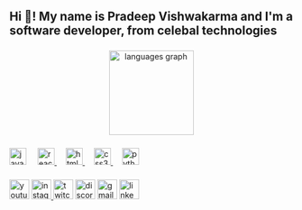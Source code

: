 <h2 align="left">Hi 👋! My name is Pradeep Vishwakarma and I'm a software developer, from celebal technologies</h2>

###

<div align="center">
<a href="https://bio.link/pradeepvow">
  <img src="https://github-readme-stats.vercel.app/api/top-langs?username=maurodesouza&locale=en&hide_title=false&layout=compact&card_width=320&langs_count=5&theme=dracula&hide_border=false" height="150" alt="languages graph"  /></a>
</div>

###



###

<div align="left">
<a href="https://javascript.info/">
  <img src="https://cdn.jsdelivr.net/gh/devicons/devicon/icons/javascript/javascript-original.svg" height="30" alt="javascript logo"  /></a>


  <img width="12" />

<a href="https://react.dev/">
  <img src="https://cdn.jsdelivr.net/gh/devicons/devicon/icons/react/react-original.svg" height="30" alt="react logo"  />
</a>
  <img width="12" />


<a href="https://www.w3.org/TR/2011/WD-html5-20110405/index.html">
  <img src="https://cdn.jsdelivr.net/gh/devicons/devicon/icons/html5/html5-original.svg" height="30" alt="html5 logo"  />
</a>


  <img width="12" />

<a href="https://devdocs.io/css/">
  <img src="https://cdn.jsdelivr.net/gh/devicons/devicon/icons/css3/css3-original.svg" height="30" alt="css3 logo"  />
</a>


  <img width="12" />

<a href="https://www.python.org/doc/">
  <img src="https://cdn.jsdelivr.net/gh/devicons/devicon/icons/python/python-original.svg" height="30" alt="python logo"  /></a>
   </div>

###

<div align="left">
<a href="https://youtube.com/@programmingworld6476?si=A8H5EJA_aD8nIgJg">
  <img src="https://img.shields.io/static/v1?message=Youtube&logo=youtube&label=&color=FF0000&logoColor=white&labelColor=&style=for-the-badge" height="35" alt="youtube logo"  /></a>


<a href="https://www.instagram.com/pradeep._.vishwakarma?igsh=MW9zNXU0eGpvcHZt">
  <img src="https://img.shields.io/static/v1?message=Instagram&logo=instagram&label=&color=E4405F&logoColor=white&labelColor=&style=for-the-badge" height="35" alt="instagram logo"  />
</a>
  <img src="https://img.shields.io/static/v1?message=Twitch&logo=twitch&label=&color=9146FF&logoColor=white&labelColor=&style=for-the-badge" height="35" alt="twitch logo"  />
  <img src="https://img.shields.io/static/v1?message=Discord&logo=discord&label=&color=7289DA&logoColor=white&labelColor=&style=for-the-badge" height="35" alt="discord logo"  />
<a href="mailto: pradeepvs7722@gmail.com">
  <img src="https://img.shields.io/static/v1?message=Gmail&logo=gmail&label=&color=D14836&logoColor=white&labelColor=&style=for-the-badge" height="35" alt="gmail logo"  /></a>
  <a href="https://www.linkedin.com/in/pradeep-vishwakarma-877584285?utm_source=share&utm_campaign=share_via&utm_content=profile&utm_medium=android_app"><img src="https://img.shields.io/static/v1?message=LinkedIn&logo=linkedin&label=&color=0077B5&logoColor=white&labelColor=&style=for-the-badge" height="35" alt="linkedin logo"  /></a>
</div>

###

<br clear="both">


###
